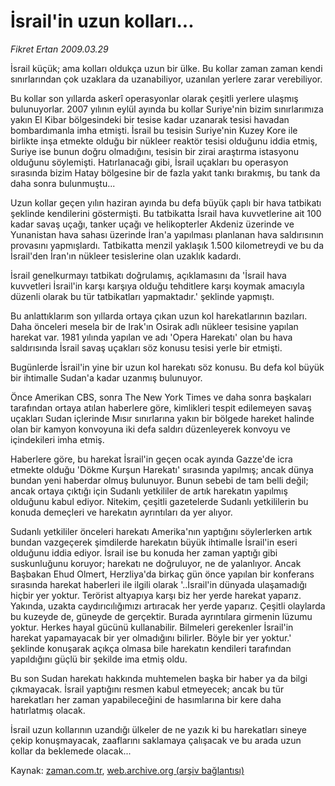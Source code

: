 # İsrail'in uzun kolları...

*Fikret Ertan 2009.03.29*

<tr><td class="metin" colspan="2" style="padding-top: 20px; padding-left: 5px; padding-right: 10px;">İsrail küçük; ama kolları oldukça uzun bir ülke. Bu kollar zaman zaman kendi sınırlarından çok uzaklara da uzanabiliyor, uzanılan yerlere zarar verebiliyor.</td></tr><tr><td class="metin" colspan="2" style="padding-top: 20px; padding-left: 5px; padding-right: 10px;"><p> Bu kollar son yıllarda askerî operasyonlar olarak çeşitli yerlere ulaşmış bulunuyorlar. 2007 yılının eylül ayında bu kollar Suriye'nin bizim sınırlarımıza yakın El Kibar bölgesindeki bir tesise kadar uzanarak tesisi havadan bombardımanla imha etmişti. İsrail bu tesisin Suriye'nin Kuzey Kore ile birlikte inşa etmekte olduğu bir nükleer reaktör tesisi olduğunu iddia etmiş, Suriye ise bunun doğru olmadığını, tesisin bir zirai araştırma istasyonu olduğunu söylemişti. Hatırlanacağı gibi, İsrail uçakları bu operasyon sırasında bizim Hatay bölgesine bir de fazla yakıt tankı bırakmış, bu tank da daha sonra bulunmuştu...
<p> Uzun kollar geçen yılın haziran ayında bu defa büyük çaplı bir hava tatbikatı şeklinde kendilerini göstermişti. Bu tatbikatta İsrail hava kuvvetlerine ait 100 kadar savaş uçağı, tanker uçağı ve helikopterler Akdeniz üzerinde ve Yunanistan hava sahası üzerinde İran'a yapılması planlanan hava saldırısının provasını yapmışlardı. Tatbikatta menzil yaklaşık 1.500 kilometreydi ve bu da İsrail'den İran'ın nükleer tesislerine olan uzaklık kadardı.
<p> İsrail genelkurmayı tatbikatı doğrulamış, açıklamasını da 'İsrail hava kuvvetleri İsrail'in karşı karşıya olduğu tehditlere karşı koymak amacıyla düzenli olarak bu tür tatbikatları yapmaktadır.' şeklinde yapmıştı.
<p> Bu anlattıklarım son yıllarda ortaya çıkan uzun kol harekatlarının bazıları. Daha önceleri mesela bir de Irak'ın Osirak adlı nükleer tesisine yapılan harekat var. 1981 yılında yapılan ve adı 'Opera Harekatı' olan bu hava saldırısında İsrail savaş uçakları söz konusu tesisi yerle bir etmişti.
<p> Bugünlerde İsrail'in yine bir uzun kol harekatı söz konusu. Bu defa kol büyük bir ihtimalle Sudan'a kadar uzanmış bulunuyor.
<p> Önce Amerikan CBS, sonra The New York Times ve daha sonra başkaları tarafından ortaya atılan haberlere göre, kimlikleri tespit edilemeyen savaş uçakları Sudan içlerinde Mısır sınırlarına yakın bir bölgede hareket halinde olan bir kamyon konvoyuna iki defa saldırı düzenleyerek konvoyu ve içindekileri imha etmiş.
<p> Haberlere göre, bu harekat İsrail'in geçen ocak ayında Gazze'de icra etmekte olduğu 'Dökme Kurşun Harekatı' sırasında yapılmış; ancak dünya bundan yeni haberdar olmuş bulunuyor. Bunun sebebi de tam belli değil; ancak ortaya çıktığı için Sudanlı yetkililer de artık harekatın yapılmış olduğunu kabul ediyor. Nitekim, çeşitli gazetelerde Sudanlı yetkililerin bu konuda demeçleri ve harekatın ayrıntıları da yer alıyor.
<p> Sudanlı yetkililer önceleri harekatı Amerika'nın yaptığını söylerlerken artık bundan vazgeçerek şimdilerde harekatın büyük ihtimalle İsrail'in eseri olduğunu iddia ediyor. İsrail ise bu konuda her zaman yaptığı gibi suskunluğunu koruyor; harekatı ne doğruluyor, ne de yalanlıyor. Ancak Başbakan Ehud Olmert, Herzliya'da birkaç gün önce yapılan bir konferans sırasında harekat haberleri ile ilgili olarak '..İsrail'in dünyada ulaşamadığı hiçbir yer yoktur. Terörist altyapıya karşı biz her yerde harekat yaparız. Yakında, uzakta caydırıcılığımızı artıracak her yerde yaparız. Çeşitli olaylarda bu kuzeyde de, güneyde de gerçektir. Burada ayrıntılara girmenin lüzumu yoktur. Herkes hayal gücünü kullanabilir. Bilmeleri gerekenler İsrail'in harekat yapamayacak bir yer olmadığını bilirler. Böyle bir yer yoktur.' şeklinde konuşarak açıkça olmasa bile harekatın kendileri tarafından yapıldığını güçlü bir şekilde ima etmiş oldu.
<p> Bu son Sudan harekatı hakkında muhtemelen başka bir haber ya da bilgi çıkmayacak. İsrail yaptığını resmen kabul etmeyecek; ancak bu tür harekatları her zaman yapabileceğini de hasımlarına bir kere daha hatırlatmış olacak.
<p> İsrail uzun kollarının uzandığı ülkeler de ne yazık ki bu harekatları sineye çekip konuşmayacak, zaaflarını saklamaya çalışacak ve bu arada uzun kollar da beklemede olacak...<br/></p></p></p></p></p></p></p></p></p></p></td></tr>

Kaynak: [zaman.com.tr](http://zaman.com.tr/yazar.do?yazino=831366), [web.archive.org (arşiv bağlantısı)](http://web.archive.org/web/20090425211410/http://www.zaman.com.tr:80/yazar.do?yazino=831366)
